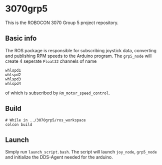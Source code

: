 # 3070grp5

This is the ROBOCON 3070 Group 5 project repository.



## Basic info

The ROS package is responsible for subscribing joystick data, converting and publishing RPM speeds to the Arduino program.
The `grp5_node` will create 4 seperate `Float32` channels of name
```
whlspd1
whlspd2
whlspd3
whlspd4
```
of which is subscribed by `Rm_motor_speed_control`.

## Build

```
# While in ../3070grp5/ros_workspace
colcon build
```

## Launch

Simply run `launch_script.bash`.
The script will launch `joy_node`, `grp5_node` and initialize the DDS-Agent needed for the arduino.
